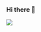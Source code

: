### Hi there 👋

<!--
**GodfreySam/GodfreySam** is a ✨ _special_ ✨ repository because its `README.md` (this file) appears on your GitHub profile.

Here are some ideas to get you started:
-->

<p>
<img src="https://res.cloudinary.com/freyman/image/upload/v1651579272/UN-Water_reward_artwork_pa7hai.png" />
</p>
